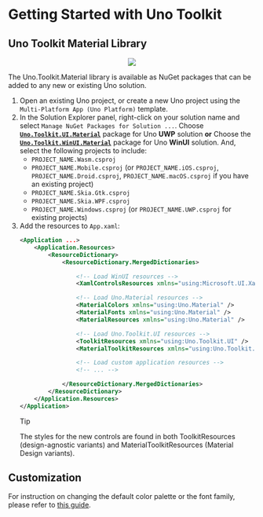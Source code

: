 # Getting Started with Uno Toolkit

## Uno Toolkit Material Library
<p align="center">
  <img src="assets/material-toolkit-design-system.png">
</p>

The Uno.Toolkit.Material library is available as NuGet packages that can be added to any new or existing Uno solution.

1. Open an existing Uno project, or create a new Uno project using the `Multi-Platform App (Uno Platform)` template.
2. In the Solution Explorer panel, right-click on your solution name and select `Manage NuGet Packages for Solution ...`.
Choose [**`Uno.Toolkit.UI.Material`**](https://www.nuget.org/packages/Uno.Toolkit.UI.Material) package for Uno **UWP** solution **or** Choose the [**`Uno.Toolkit.WinUI.Material`**](https://www.nuget.org/packages/Uno.Toolkit.WinUI.Material) package for Uno **WinUI** solution. And, select the following projects to include:
	- `PROJECT_NAME.Wasm.csproj`
	- `PROJECT_NAME.Mobile.csproj` (or `PROJECT_NAME.iOS.csproj`, `PROJECT_NAME.Droid.csproj`, `PROJECT_NAME.macOS.csproj` if you have an existing project)
	- `PROJECT_NAME.Skia.Gtk.csproj`
	- `PROJECT_NAME.Skia.WPF.csproj`
	- `PROJECT_NAME.Windows.csproj` (or `PROJECT_NAME.UWP.csproj` for existing projects)
3. Add the resources to `App.xaml`:
	```xml
	<Application ...>
		<Application.Resources>
			<ResourceDictionary>
				<ResourceDictionary.MergedDictionaries>

					<!-- Load WinUI resources -->
					<XamlControlsResources xmlns="using:Microsoft.UI.Xaml.Controls" />

					<!-- Load Uno.Material resources -->
					<MaterialColors xmlns="using:Uno.Material" />
					<MaterialFonts xmlns="using:Uno.Material" />
					<MaterialResources xmlns="using:Uno.Material" />

					<!-- Load Uno.Toolkit.UI resources -->
					<ToolkitResources xmlns="using:Uno.Toolkit.UI" />
					<MaterialToolkitResources xmlns="using:Uno.Toolkit.UI.Material" />

					<!-- Load custom application resources -->
					<!-- ... -->

				</ResourceDictionary.MergedDictionaries>
			</ResourceDictionary>
		</Application.Resources>
	</Application>
	```
	> [!TIP]
	> The styles for the new controls are found in both ToolkitResources (design-agnostic variants) and MaterialToolkitResources (Material Design variants).

## Customization
For instruction on changing the default color palette or the font family, please refer to [this guide](https://platform.uno/docs/articles/external/uno.themes/doc/material-getting-started.html#customization).
